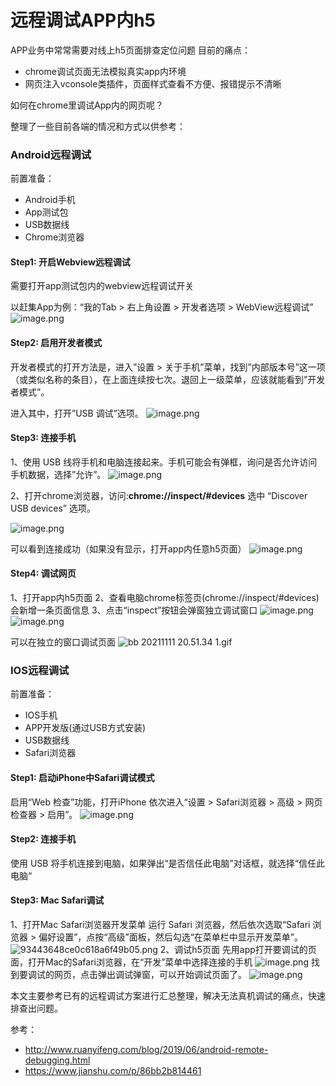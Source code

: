 # 远程调试APP内h5

APP业务中常常需要对线上h5页面排查定位问题
目前的痛点：
* chrome调试页面无法模拟真实app内环境
* 网页注入vconsole类插件，页面样式查看不方便、报错提示不清晰

如何在chrome里调试App内的网页呢？

整理了一些目前各端的情况和方式以供参考：

### Android远程调试
前置准备：
* Android手机
* App测试包
* USB数据线
* Chrome浏览器

#### Step1: 开启Webview远程调试
需要打开app测试包内的webview远程调试开关

以赶集App为例：“我的Tab > 右上角设置 > 开发者选项 > WebView远程调试”
![image.png](./setting.webp)

#### Step2: 启用开发者模式
开发者模式的打开方法是，进入”设置 > 关于手机”菜单，找到”内部版本号”这一项（或类似名称的条目），在上面连续按七次。退回上一级菜单，应该就能看到”开发者模式”。

进入其中，打开”USB 调试”选项。
![image.png](./setting2.webp)

#### Step3: 连接手机
1、使用 USB 线将手机和电脑连接起来。手机可能会有弹框，询问是否允许访问手机数据，选择”允许”。
![image.png](./usb.webp)

2、打开chrome浏览器，访问:**chrome://inspect/#devices**
选中 “Discover USB devices” 选项。

![image.png](./devtools.webp)

可以看到连接成功（如果没有显示，打开app内任意h5页面）
![image.png](./remote-target.webp)

#### Step4: 调试网页
1、打开app内h5页面
2、查看电脑chrome标签页(chrome://inspect/#devices)会新增一条页面信息
3、点击“inspect”按钮会弹窗独立调试窗口
![image.png](./inspect.webp)
![image.png](./preview.webp)

可以在独立的窗口调试页面
![bb 20211111 20.51.34 1.gif](./preview2.gif)

### IOS远程调试
前置准备：
* IOS手机
* APP开发版(通过USB方式安装)
* USB数据线
* Safari浏览器

#### Step1: 启动iPhone中Safari调试模式
启用“Web 检查”功能，打开iPhone 依次进入“设置 > Safari浏览器 > 高级 > 网页检查器 > 启用”。
![image.png](./setting-ios.webp)

#### Step2: 连接手机
使用 USB 将手机连接到电脑，如果弹出“是否信任此电脑”对话框，就选择“信任此电脑“

#### Step3: Mac Safari调试
1、打开Mac Safari浏览器开发菜单
运行 Safari 浏览器，然后依次选取“Safari 浏览器 > 偏好设置”，点按“高级”面板，然后勾选“在菜单栏中显示开发菜单”。
![93443648ce0c618a6f49b05.png](./setting-safari.webp)
2、调试h5页面
先用app打开要调试的页面，打开Mac的Safari浏览器，在“开发”菜单中选择连接的手机
![image.png](./setting-safari2.webp)
找到要调试的网页，点击弹出调试弹窗，可以开始调试页面了。
![image.png](./preview-ios.webp)

本文主要参考已有的远程调试方案进行汇总整理，解决无法真机调试的痛点，快速排查出问题。

参考：
* http://www.ruanyifeng.com/blog/2019/06/android-remote-debugging.html
* https://www.jianshu.com/p/86bb2b814461